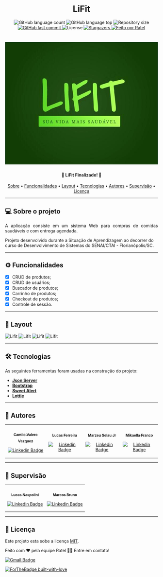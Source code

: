 <h1 align="center">LiFit</h1>

<p align="center">
  <img alt="GitHub language count" src="https://img.shields.io/github/languages/count/Marzeu/LiFit?color=%2304D361">

  <img alt="GitHub language top" src="https://img.shields.io/github/languages/top/marzeu/lifit">  

  <img alt="Repository size" src="https://img.shields.io/github/repo-size/Marzeu/LiFit">  
  
  <a href="https://github.com/Marzeu/LiFit/commits/master">
    <img alt="GitHub last commit" src="https://img.shields.io/github/last-commit/Marzeu/LiFit">
  </a>
    
   <img alt="License" src="https://img.shields.io/badge/license-MIT-brightgreen">

   <a href="https://github.com/Marzeu/LiFit/stargazers">
    <img alt="Stargazers" src="https://img.shields.io/github/stars/Marzeu/LiFit?style=social">
  </a>

  <a href="#">
    <img alt="Feito por Ratel" src="https://img.shields.io/badge/feito%20por-Ratel-92f04c">
  </a>
</p>

<h1 align="center">
    <img alt="Lifit" title="#Lifit" src="./public/assets/images/logo.jpeg" />
</h1>

<h4 align="center"> 
	🛒  LiFit Finalizado! 🛒
</h4>

<p align="center">
 <a href="#-sobre-o-projeto">Sobre</a> •
 <a href="#%EF%B8%8F-funcionalidades">Funcionalidades</a> •
 <a href="#-layout">Layout</a> • 
 <a href="#-tecnologias">Tecnologias</a> •  
 <a href="#-autores">Autores</a> • 
 <a href="#-supervisão">Supervisão</a> • 
 <a href="#user-content--licença">Licença</a>
</p>

---
## 💻 Sobre o projeto
  
<p align="justify">
A aplicação consiste em um sistema Web para compras de comidas saudáveis e com entrega agendada.

Projeto desenvolvido durante a Situação de Aprendizagem ao decorrer do curso de Desenvolvimento de Sistemas do SENAI/CTAI - Florianópolis/SC. 
</p>

---
## ⚙️ Funcionalidades

 - [x] CRUD de produtos;
 - [x] CRUD de usuários;
 - [x] Buscador de produtos;
 - [x] Carrinho de produtos;
 - [x] Checkout de produtos;
 - [x] Controle de sessão.

---
## 🎨 Layout

<img alt="Lifit" title="#Lifit" src="./public/assets/gif/lifit.gif" width="350px"/>

<img alt="Lifit" title="#Lifit" src="./public/assets/gif/lifit2.gif" width="350px"/>

<img alt="Lifit" title="#Lifit" src="./public/assets/gif/lifit3.gif" width="350px"/>

<img alt="Lifit" title="#Lifit" src="./public/assets/gif/lifit4.gif" width="350px"/>


---
## 🛠 Tecnologias

As seguintes ferramentas foram usadas na construção do projeto:

-   **[Json Server](https://github.com/typicode/json-server)**
-   **[Bootstrap](https://getbootstrap.com/)**
-   **[Sweet Alert](https://sweetalert.js.org/)**
-   **[Lottie](https://airbnb.design/lottie/)**

---
## 👶 Autores

<table>
<tr>
<td align="center"><a href="https://github.com/CamilexXx"><img style="border-radius: 50%;" src="https://avatars0.githubusercontent.com/u/62322797?s=460&u=80cba142cec034ff81f7e414474e5d26ca3b6c46&v=4" width="100px;" alt=""/>
<br /><sub><b>Camilo Valero Vazquez</b></sub></a>

[![Linkedin Badge](https://img.shields.io/badge/-Camilo-blue?style=flat-square&logo=Linkedin&logoColor=white&link=https://https://www.linkedin.com/in/camilo-valero-vazquez-877545169/)](https://https://www.linkedin.com/in/camilo-valero-vazquez-877545169/)
</td>

<td align="center">
<a href="https://github.com/LucasFerreira-1">
 <img style="border-radius: 50%;" src="https://avatars2.githubusercontent.com/u/62311948?s=460&u=11ae9f3a7f2f11179be982b38afb63b7973b4921&v=4" width="100px;" alt=""/>
 <br />
 <sub><b>Lucas Ferreira</b></sub></a>

[![Linkedin Badge](https://img.shields.io/badge/-LucasFerreira-blue?style=flat-square&logo=Linkedin&logoColor=white&link=https://www.linkedin.com/in/lucas-ferreira-2a41991b2/)](https://www.linkedin.com/in/lucas-ferreira-2a41991b2/) 
</td>

<td align="center">
<a href="https://github.com/Marzeu">
 <img style="border-radius: 50%;" src="https://avatars0.githubusercontent.com/u/51306062?s=460&u=326999fd00b8f9f5329d69eb579580d080179818&v=4" width="100px;" alt=""/>
 <br />
 <sub><b>Marzeu Selau Jr</b></sub></a>

[![Linkedin Badge](https://img.shields.io/badge/-Marzeu-blue?style=flat-square&logo=Linkedin&logoColor=white&link=https://www.linkedin.com/in/marzeu-selau-junior/)](https://www.linkedin.com/in/marzeu-selau-junior/) 
</td>

<td align="center">
<a href="https://github.com/mikaellafranco">
 <img style="border-radius: 50%;" src="https://media-exp1.licdn.com/dms/image/C4D03AQGeV6w8H6RO7A/profile-displayphoto-shrink_200_200/0?e=1610582400&v=beta&t=QNg-Z0ElFFVRYQzYUlKa2Ox15dFhx8s89zz8197wmCI" width="100px;" alt=""/>
 <br />
 <sub><b>Mikaella Franco</b></sub></a>

[![Linkedin Badge](https://img.shields.io/badge/-Mikaella-pink?style=flat-square&logo=Linkedin&logoColor=white&link=https://www.linkedin.com/in/mikaella-regina-domingues-franco-jorge-1144101b3/)](https://www.linkedin.com/in/mikaella-regina-domingues-franco-jorge-1144101b3/)
</tr>
</table>

---
## 👴 Supervisão

<table>
<tr>
<td align="center"><a href="https://github.com/Pixelikas"><img style="border-radius: 50%;" src="https://avatars0.githubusercontent.com/u/67108278?s=460&u=5add5bb5b265e6c5eaef22f041a802a4da538123&v=4" width="100px;" alt=""/>
<br /><sub><b>Lucas Naspolini</b></sub></a>

[![Linkedin Badge](https://img.shields.io/badge/-LucasNaspolini-blue?style=flat-square&logo=Linkedin&logoColor=white&link=https://www.linkedin.com/in/lucas-naspolini-ribeiro-776a39148/)](https://www.linkedin.com/in/lucas-naspolini-ribeiro-776a39148/) 
</td>

<td align="center"><a href="https://github.com/oliveiramb"><img style="border-radius: 50%;" src="https://avatars0.githubusercontent.com/u/20189484?s=460&v=4" width="100px;" alt=""/>
<br /><sub><b>Marcos Bruno</b></sub></a>

[![Linkedin Badge](https://img.shields.io/badge/-MarcosBruno-blue?style=flat-square&logo=Linkedin&logoColor=white&link=https://www.linkedin.com/in/marzeu-selau-junior/)](https://www.linkedin.com/in/marzeu-selau-junior/) 
</td>

</table>
</tr>

---
## 📝 Licença

Este projeto esta sobe a licença [MIT](./LICENSE).

Feito com ❤️ pela equipe Ratel 👋🏽 Entre em contato!

[![Gmail Badge](https://img.shields.io/badge/-ratelequipe@gmail.com-c14438?style=flat-square&logo=Gmail&logoColor=white&link=mailto:ratelequipe@gmail.com)](mailto:ratelequipe@gmail.com)

[![ForTheBadge built-with-love](http://ForTheBadge.com/images/badges/built-with-love.svg)]()
